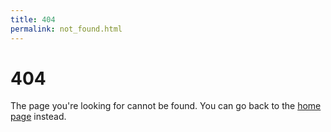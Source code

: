 ```yaml
---
title: 404
permalink: not_found.html
---
```

# 404
The page you're looking for cannot be found. You can go back to the [home page](/) instead.